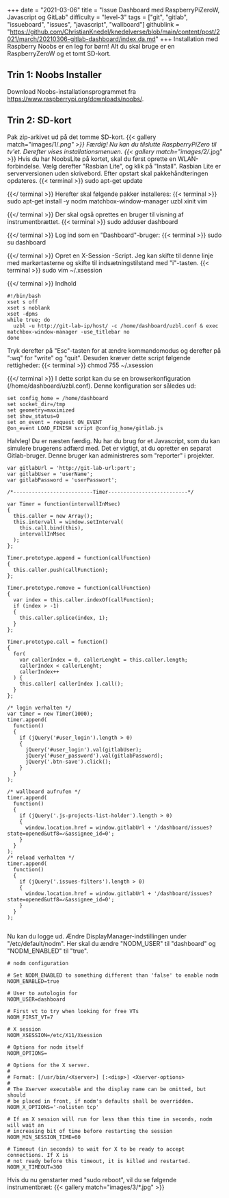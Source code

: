 +++
date = "2021-03-06"
title = "Issue Dashboard med RaspberryPiZeroW, Javascript og GitLab"
difficulty = "level-3"
tags = ["git", "gitlab", "issueboard", "issues", "javascript", "wallboard"]
githublink = "https://github.com/ChristianKnedel/knedelverse/blob/main/content/post/2021/march/20210306-gitlab-dashboard/index.da.md"
+++
Installation med Raspberry Noobs er en leg for børn! Alt du skal bruge er en RaspberryZeroW og et tomt SD-kort.
## Trin 1: Noobs Installer
Download Noobs-installationsprogrammet fra https://www.raspberrypi.org/downloads/noobs/.
## Trin 2: SD-kort
Pak zip-arkivet ud på det tomme SD-kort.
{{< gallery match="images/1/*.png" >}}
Færdig! Nu kan du tilslutte RaspberryPiZero til tv'et. Derefter vises installationsmenuen.
{{< gallery match="images/2/*.jpg" >}}
Hvis du har NoobsLite på kortet, skal du først oprette en WLAN-forbindelse. Vælg derefter "Rasbian Lite", og klik på "Install". Rasbian Lite er serverversionen uden skrivebord. Efter opstart skal pakkehåndteringen opdateres.
{{< terminal >}}
sudo apt-get update

{{</ terminal >}}
Herefter skal følgende pakker installeres:
{{< terminal >}}
sudo apt-get install -y nodm matchbox-window-manager uzbl xinit vim

{{</ terminal >}}
Der skal også oprettes en bruger til visning af instrumentbrættet.
{{< terminal >}}
sudo adduser dashboard

{{</ terminal >}}
Log ind som en "Dashboard"-bruger:
{{< terminal >}}
sudo su dashboard

{{</ terminal >}}
Opret en X-Session -Script. Jeg kan skifte til denne linje med markørtasterne og skifte til indsætningstilstand med "i"-tasten.
{{< terminal >}}
sudo vim ~/.xsession

{{</ terminal >}}
Indhold
```
#!/bin/bash 
xset s off 
xset s noblank 
xset -dpms 
while true; do 
  uzbl -u http://git-lab-ip/host/ -c /home/dashboard/uzbl.conf & exec matchbox-window-manager -use_titlebar no
done

```
Tryk derefter på "Esc"-tasten for at ændre kommandomodus og derefter på ":wq" for "write" og "quit". Desuden kræver dette script følgende rettigheder:
{{< terminal >}}
chmod 755 ~/.xsession

{{</ terminal >}}
I dette script kan du se en browserkonfiguration (/home/dashboard/uzbl.conf). Denne konfiguration ser således ud:
```
set config_home = /home/dashboard 
set socket_dir=/tmp 
set geometry=maximized 
set show_status=0 
set on_event = request ON_EVENT 
@on_event LOAD_FINISH script @config_home/gitlab.js

```
Halvleg! Du er næsten færdig. Nu har du brug for et Javascript, som du kan simulere brugerens adfærd med. Det er vigtigt, at du opretter en separat Gitlab-bruger. Denne bruger kan administreres som "reporter" i projekter.
```
var gitlabUrl = 'http://git-lab-url:port';
var gitlabUser = 'userName';
var gitlabPassword = 'userPasswort';

/*--------------------------Timer--------------------------*/

var Timer = function(intervallInMsec)
{
  this.caller = new Array();
  this.intervall = window.setInterval(
    this.call.bind(this),
    intervallInMsec
  );
};

Timer.prototype.append = function(callFunction)
{
  this.caller.push(callFunction);
};

Timer.prototype.remove = function(callFunction)
{
  var index = this.caller.indexOf(callFunction);
  if (index > -1) 
  {
    this.caller.splice(index, 1);
  }
};

Timer.prototype.call = function()
{
  for(
    var callerIndex = 0, callerLenght = this.caller.length;
    callerIndex < callerLenght;
    callerIndex++
  ) {
    this.caller[ callerIndex ].call();
  }
};

/* login verhalten */
var timer = new Timer(1000);
timer.append(
  function()
  {
    if (jQuery('#user_login').length > 0)
    {
      jQuery('#user_login').val(gitlabUser);
      jQuery('#user_password').val(gitlabPassword);
      jQuery('.btn-save').click();
    }
  }
);

/* wallboard aufrufen */
timer.append(
  function()
  {
    if (jQuery('.js-projects-list-holder').length > 0)
    {
      window.location.href = window.gitlabUrl + '/dashboard/issues?state=opened&utf8=✓&assignee_id=0';
    }
  }
);
/* reload verhalten */
timer.append(
  function()
  {
    if (jQuery('.issues-filters').length > 0)
    {
      window.location.href = window.gitlabUrl + '/dashboard/issues?state=opened&utf8=✓&assignee_id=0';
    }
  }
);


```
Nu kan du logge ud. Ændre DisplayManager-indstillingen under "/etc/default/nodm". Her skal du ændre "NODM_USER" til "dashboard" og "NODM_ENABLED" til "true".
```
# nodm configuration

# Set NODM_ENABLED to something different than 'false' to enable nodm
NODM_ENABLED=true

# User to autologin for
NODM_USER=dashboard

# First vt to try when looking for free VTs
NODM_FIRST_VT=7

# X session
NODM_XSESSION=/etc/X11/Xsession

# Options for nodm itself
NODM_OPTIONS=

# Options for the X server.
#
# Format: [/usr/bin/<Xserver>] [:<disp>] <Xserver-options>
#
# The Xserver executable and the display name can be omitted, but should
# be placed in front, if nodm's defaults shall be overridden.
NODM_X_OPTIONS='-nolisten tcp'

# If an X session will run for less than this time in seconds, nodm will wait an
# increasing bit of time before restarting the session
NODM_MIN_SESSION_TIME=60

# Timeout (in seconds) to wait for X to be ready to accept connections. If X is
# not ready before this timeout, it is killed and restarted.
NODM_X_TIMEOUT=300

```
Hvis du nu genstarter med "sudo reboot", vil du se følgende instrumentbræt:
{{< gallery match="images/3/*.jpg" >}}